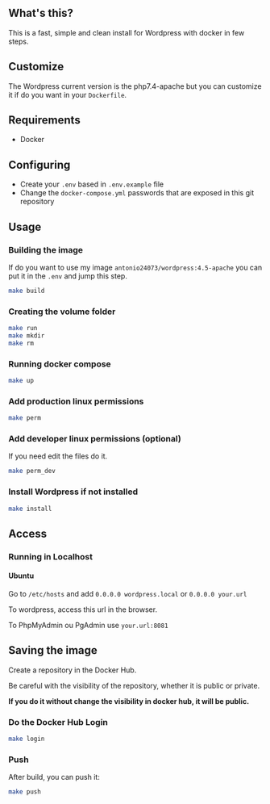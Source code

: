## What's this?

This is a fast, simple and clean install for Wordpress with docker in few steps. 

## Customize

The Wordpress current version is the php7.4-apache but you can customize it if do you want in your `Dockerfile`.

## Requirements

- Docker

## Configuring

- Create your `.env` based in `.env.example` file
- Change the `docker-compose.yml` passwords that are exposed in this git repository

## Usage

### Building the image

If do you want to use my image `antonio24073/wordpress:4.5-apache` you can put it in the `.env` and jump this step.

```bash
make build
```

### Creating the volume folder

```bash
make run
make mkdir
make rm
```

### Running docker compose

```bash
make up
```

### Add production linux permissions

```bash
make perm
```

### Add developer linux permissions (optional)

If you need edit the files do it.

```bash
make perm_dev
```

### Install Wordpress if not installed

```bash
make install
```

## Access

### Running in Localhost

#### Ubuntu

Go to `/etc/hosts` and add `0.0.0.0 wordpress.local` or `0.0.0.0 your.url` 

To wordpress, access this url in the browser.

To PhpMyAdmin ou PgAdmin use `your.url:8081`


## Saving the image

Create a repository in the Docker Hub.

Be careful with the visibility of the repository, whether it is public or private. 

**If you do it without change the visibility in docker hub, it will be public.**

### Do the Docker Hub Login

```bash
make login
```

### Push

After build, you can push it:

```bash
make push
```
